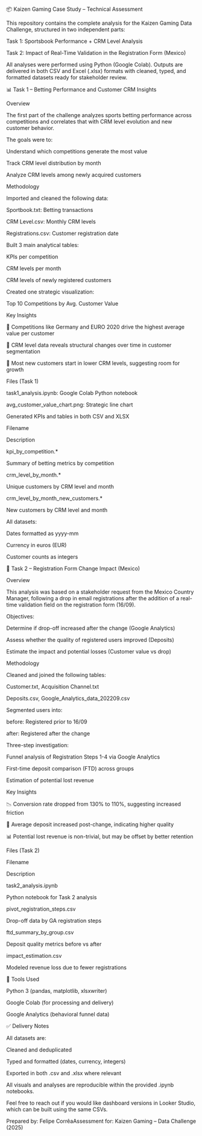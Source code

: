 📦 Kaizen Gaming Case Study – Technical Assessment

This repository contains the complete analysis for the Kaizen Gaming Data Challenge, structured in two independent parts:

Task 1: Sportsbook Performance + CRM Level Analysis

Task 2: Impact of Real-Time Validation in the Registration Form (Mexico)

All analyses were performed using Python (Google Colab). Outputs are delivered in both CSV and Excel (.xlsx) formats with cleaned, typed, and formatted datasets ready for stakeholder review.

📊 Task 1 – Betting Performance and Customer CRM Insights

Overview

The first part of the challenge analyzes sports betting performance across competitions and correlates that with CRM level evolution and new customer behavior.

The goals were to:

Understand which competitions generate the most value

Track CRM level distribution by month

Analyze CRM levels among newly acquired customers

Methodology

Imported and cleaned the following data:

Sportbook.txt: Betting transactions

CRM Level.csv: Monthly CRM levels

Registrations.csv: Customer registration date

Built 3 main analytical tables:

KPIs per competition

CRM levels per month

CRM levels of newly registered customers

Created one strategic visualization:

Top 10 Competitions by Avg. Customer Value

Key Insights

🥇 Competitions like Germany and EURO 2020 drive the highest average value per customer

🧱 CRM level data reveals structural changes over time in customer segmentation

🧲 Most new customers start in lower CRM levels, suggesting room for growth

Files (Task 1)

task1_analysis.ipynb: Google Colab Python notebook

avg_customer_value_chart.png: Strategic line chart

Generated KPIs and tables in both CSV and XLSX

Filename

Description

kpi_by_competition.*

Summary of betting metrics by competition

crm_level_by_month.*

Unique customers by CRM level and month

crm_level_by_month_new_customers.*

New customers by CRM level and month

All datasets:

Dates formatted as yyyy-mm

Currency in euros (EUR)

Customer counts as integers

🧪 Task 2 – Registration Form Change Impact (Mexico)

Overview

This analysis was based on a stakeholder request from the Mexico Country Manager, following a drop in email registrations after the addition of a real-time validation field on the registration form (16/09).

Objectives:

Determine if drop-off increased after the change (Google Analytics)

Assess whether the quality of registered users improved (Deposits)

Estimate the impact and potential losses (Customer value vs drop)

Methodology

Cleaned and joined the following tables:

Customer.txt, Acquisition Channel.txt

Deposits.csv, Google_Analytics_data_202209.csv

Segmented users into:

before: Registered prior to 16/09

after: Registered after the change

Three-step investigation:

Funnel analysis of Registration Steps 1-4 via Google Analytics

First-time deposit comparison (FTD) across groups

Estimation of potential lost revenue

Key Insights

📉 Conversion rate dropped from 130% to 110%, suggesting increased friction

💸 Average deposit increased post-change, indicating higher quality

📊 Potential lost revenue is non-trivial, but may be offset by better retention

Files (Task 2)

Filename

Description

task2_analysis.ipynb

Python notebook for Task 2 analysis

pivot_registration_steps.csv

Drop-off data by GA registration steps

ftd_summary_by_group.csv

Deposit quality metrics before vs after

impact_estimation.csv

Modeled revenue loss due to fewer registrations

🔧 Tools Used

Python 3 (pandas, matplotlib, xlsxwriter)

Google Colab (for processing and delivery)

Google Analytics (behavioral funnel data)

✅ Delivery Notes

All datasets are:

Cleaned and deduplicated

Typed and formatted (dates, currency, integers)

Exported in both .csv and .xlsx where relevant

All visuals and analyses are reproducible within the provided .ipynb notebooks.

Feel free to reach out if you would like dashboard versions in Looker Studio, which can be built using the same CSVs.

Prepared by: Felipe CorrêaAssessment 
for: Kaizen Gaming – Data Challenge (2025)
